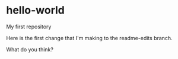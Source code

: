 # hello-world
My first repository

Here is the first change that I'm making to the readme-edits branch.

What do you think?

